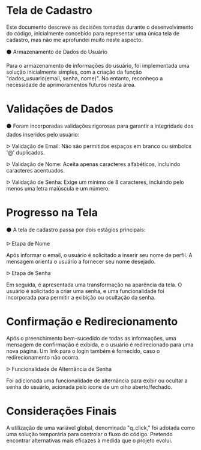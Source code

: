 # Tela de Cadastro

Este documento descreve as decisões tomadas durante o desenvolvimento do código, inicialmente concebido para representar uma única tela de cadastro, mas não me aprofundei muito neste aspecto.

⚫ Armazenamento de Dados do Usuário

Para o armazenamento de informações do usuário, foi implementada uma solução inicialmente simples, com a criação da função "dados_usuario(email, senha, nome)". No entanto, reconheço a necessidade de aprimoramentos futuros nesta área.

# Validações de Dados

⚫ Foram incorporadas validações rigorosas para garantir a integridade dos dados inseridos pelo usuário:

ᐅ Validação de Email: Não são permitidos espaços em branco ou símbolos '@' duplicados.

ᐅ Validação de Nome: Aceita apenas caracteres alfabéticos, incluindo caracteres acentuados.

ᐅ Validação de Senha: Exige um mínimo de 8 caracteres, incluindo pelo menos uma letra maiúscula e um número.

# Progresso na Tela

⚫ A tela de cadastro passa por dois estágios principais:

ᐅ Etapa de Nome

Após informar o email, o usuário é solicitado a inserir seu nome de perfil. A mensagem orienta o usuário a fornecer seu nome desejado.

ᐅ Etapa de Senha

Em seguida, é apresentada uma transformação na aparência da tela. O usuário é solicitado a criar uma senha, e uma funcionalidade foi incorporada para permitir a exibição ou ocultação da senha.

# Confirmação e Redirecionamento

Após o preenchimento bem-sucedido de todas as informações, uma mensagem de confirmação é exibida, e o usuário é redirecionado para uma nova página. Um link para o login também é fornecido, caso o redirecionamento não ocorra.

ᐅ Funcionalidade de Alternância de Senha

Foi adicionada uma funcionalidade de alternância para exibir ou ocultar a senha do usuário, acionada pelo ícone de um olho aberto/fechado.

# Considerações Finais

A utilização de uma variável global, denominada "q_click," foi adotada como uma solução temporária para controlar o fluxo do código. Pretendo encontrar alternativas mais eficazes à medida que o projeto evolui.
